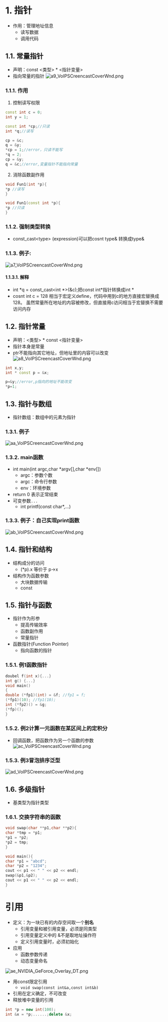 # 1. 指针
- 作用：管理地址信息
	- 读写数据
	- 调用代码

## 1.1. 常量指针
- 声明：const <类型> * <指针变量>
- 指向常量的指针
![a9_VoIPSCreencastCoverWnd.png](https://chillcharlie-img.oss-cn-hangzhou.aliyuncs.com/imgae/2023/02/09/1d9b59e4851d6558d7b3e44f3a0df7fe_a9_VoIPSCreencastCoverWnd.png)

### 1.1.1. 作用
1. 控制读写权限
```cpp
const int c = 0;
int y = 1;

const int *cp;//只读
int *q;//读写

cp = &c;
q = &y;
*cp = 1;//error，只读不能写
*q = 2;
cp = &y;
q = &c;//error,变量指针不能指向常量
```

2. 消除函数副作用
```cpp
void Fun1(int *p){
*p //读写
}

void Fun1(const int *p){
*p //只读
}
```
### 1.1.2. 强制类型转换
- const_cast\<type\> (expression)可以把cosnt type& 转换成type&
### 1.1.3. 例子:
![a7_VoIPSCreencastCoverWnd.png](https://chillcharlie-img.oss-cn-hangzhou.aliyuncs.com/imgae/2023/02/09/b0febbe124a2d827a813201b927e8e86_a7_VoIPSCreencastCoverWnd.png)

#### 1.1.3.1. 解释
- int *q = const_cast<int *>(&c);把const int\*指针转换成int *
- cosnt int c = 128 相当于宏定义define，代码中用到c的地方直接宏替换成128。
	虽然常量所在地址的内容被修改，但直接用c访问相当于宏替换不需要访问内存


## 1.2. 指针常量
- 声明：<类型> * const <指针变量>
- 指针本身是常量 
- ptr不能指向其它地址，但地址里的内容可以改变
![a8_VoIPSCreencastCoverWnd.png](https://chillcharlie-img.oss-cn-hangzhou.aliyuncs.com/imgae/2023/02/09/10ff0ec09e6a972f9ae7c871682b14f4_a8_VoIPSCreencastCoverWnd.png)
```cpp
int x,y;
int * const p = &x;

p=&y;//error,p指向的地址不能改变
*p=1;
```

## 1.3. 指针与数组
- 指针数组：数组中的元素为指针

### 1.3.1. 例子
![aa_VoIPSCreencastCoverWnd.png](https://chillcharlie-img.oss-cn-hangzhou.aliyuncs.com/imgae/2023/02/09/cd98a33cdf14257ef4e31143c56b2b9b_aa_VoIPSCreencastCoverWnd.png)

### 1.3.2. main函数
- int main(int argc,char *argv[],char *env[])
	- argc：参数个数
	- argc：命令行参数
	- env：环境参数
- return 0 表示正常结束
- 可变参数`...`
	- int printf(const char*,...)

### 1.3.3. 例子：自己实现print函数
![ab_VoIPSCreencastCoverWnd.png](https://chillcharlie-img.oss-cn-hangzhou.aliyuncs.com/imgae/2023/02/09/bbc5d298c5a9013c959e3a2201470a84_ab_VoIPSCreencastCoverWnd.png)

## 1.4. 指针和结构
- 结构成分的访问
	- (\*p).x 等价于 p->x
- 结构作为函数参数
	- 大块数据传输
	- const

## 1.5. 指针与函数
- 指针作为形参
	- 提高传输效率
	- 函数副作用
	- 常量指针
- 函数指针(Function Pointer)
	- 指向函数的指针

### 1.5.1. 例1函数指针
```cpp
doubel f(int x){...}
int g() {...}
void main()
{
double (*fp1)(int) = &f; //fp1 = f;
(*fp1)(10); //fp1(10);
int (*fp2)() = &g;
(*fp)();
}
```

### 1.5.2. 例2计算一元函数在某区间上的定积分
- 回调函数，把函数作为另一个函数的参数
![ac_VoIPSCreencastCoverWnd.png](https://chillcharlie-img.oss-cn-hangzhou.aliyuncs.com/imgae/2023/02/09/bb7f1e298c5723f1da7a40961250f2b2_ac_VoIPSCreencastCoverWnd.png)

### 1.5.3. 例3冒泡排序泛型
![ad_VoIPSCreencastCoverWnd.png](https://chillcharlie-img.oss-cn-hangzhou.aliyuncs.com/imgae/2023/02/09/cc9c5a5172f49877b1c9fa6400d6ff2e_ad_VoIPSCreencastCoverWnd.png)

## 1.6. 多级指针
- 基类型为指针类型

### 1.6.1. 交换字符串的函数
```cpp
void swap(char **p1,char **p2){
char *tmp = *p1;
*p1 = *p2;
*p2 = tmp;
}

void main(){
char *p1 = "abcd";
char *p2 = "1234";
cout << p1 << " " << p2 << endl;
swap(&p1,&p2);
cout << p1 << " " << p2 << endl;
}
```


# 引用
- 定义：为一块已有的内存空间取一个**别名**
	- 引用变量和被引用变量，必须是同类型
	- 引用变量定义中的 &不是取地址操作符
	- 定义引用变量时，必须初始化
- 应用
	- 函数参数传递
	- 动态变量命名

![ae_NVIDIA_GeForce_Overlay_DT.png](https://chillcharlie-img.oss-cn-hangzhou.aliyuncs.com/imgae/2023/02/09/c506259245d62ca6be2e0f87ad9e0ea6_ae_NVIDIA_GeForce_Overlay_DT.png)


- 用const限定引用
	- `void swap(const int&a,const int&b)`
- 引用在定义确定，不可改变
- 释放堆中变量的引用
	
```cpp
int *p = new int(100);
int &x = *p;......;delete &x;
```
